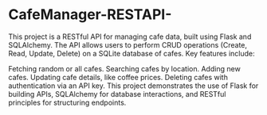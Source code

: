 # CafeManager-RESTAPI-

This project is a RESTful API for managing cafe data, built using Flask and SQLAlchemy. The API allows users to perform CRUD operations (Create, Read, Update, Delete) on a SQLite database of cafes. Key features include:

Fetching random or all cafes.
Searching cafes by location.
Adding new cafes.
Updating cafe details, like coffee prices.
Deleting cafes with authentication via an API key.
This project demonstrates the use of Flask for building APIs, SQLAlchemy for database interactions, and RESTful principles for structuring endpoints.
